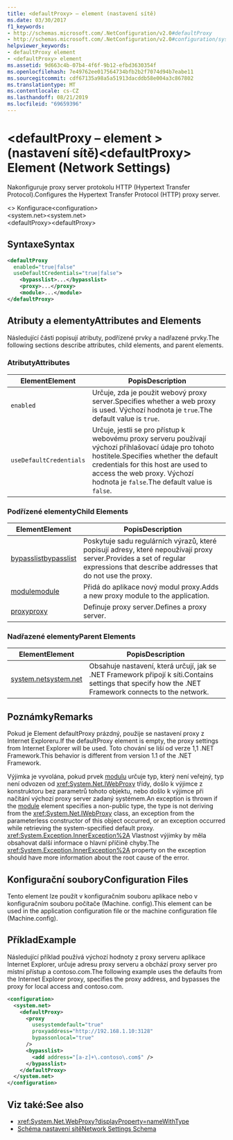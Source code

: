 ```yaml
---
title: <defaultProxy> – element (nastavení sítě)
ms.date: 03/30/2017
f1_keywords:
- http://schemas.microsoft.com/.NetConfiguration/v2.0#defaultProxy
- http://schemas.microsoft.com/.NetConfiguration/v2.0#configuration/system.net/defaultProxy
helpviewer_keywords:
- defaultProxy element
- <defaultProxy> element
ms.assetid: 9d663c4b-07b4-4f6f-9b12-efbd3630354f
ms.openlocfilehash: 7e49762ee017564734bfb2b2f7074d94b7eabe11
ms.sourcegitcommit: cdf67135a98a5a51913dacddb58e004a3c867802
ms.translationtype: MT
ms.contentlocale: cs-CZ
ms.lasthandoff: 08/21/2019
ms.locfileid: "69659396"
---
```

# <a name="defaultproxy-element-network-settings"></a><span data-ttu-id="77110-102">\<defaultProxy – element > (nastavení sítě)</span><span class="sxs-lookup"><span data-stu-id="77110-102">\<defaultProxy> Element (Network Settings)</span></span>
<span data-ttu-id="77110-103">Nakonfiguruje proxy server protokolu HTTP (Hypertext Transfer Protocol).</span><span class="sxs-lookup"><span data-stu-id="77110-103">Configures the Hypertext Transfer Protocol (HTTP) proxy server.</span></span>  
  
 <span data-ttu-id="77110-104">\<> Konfigurace</span><span class="sxs-lookup"><span data-stu-id="77110-104">\<configuration></span></span>  
<span data-ttu-id="77110-105">\<system.net></span><span class="sxs-lookup"><span data-stu-id="77110-105">\<system.net></span></span>  
<span data-ttu-id="77110-106">\<defaultProxy></span><span class="sxs-lookup"><span data-stu-id="77110-106">\<defaultProxy></span></span>  
  
## <a name="syntax"></a><span data-ttu-id="77110-107">Syntaxe</span><span class="sxs-lookup"><span data-stu-id="77110-107">Syntax</span></span>  
  
```xml  
<defaultProxy  
  enabled="true|false"  
  useDefaultCredentials="true|false">  
    <bypasslist>...</bypasslist>  
    <proxy>...</proxy>  
    <module>...</module>  
</defaultProxy>
```  
  
## <a name="attributes-and-elements"></a><span data-ttu-id="77110-108">Atributy a elementy</span><span class="sxs-lookup"><span data-stu-id="77110-108">Attributes and Elements</span></span>  
 <span data-ttu-id="77110-109">Následující části popisují atributy, podřízené prvky a nadřazené prvky.</span><span class="sxs-lookup"><span data-stu-id="77110-109">The following sections describe attributes, child elements, and parent elements.</span></span>  
  
### <a name="attributes"></a><span data-ttu-id="77110-110">Atributy</span><span class="sxs-lookup"><span data-stu-id="77110-110">Attributes</span></span>  
  
|<span data-ttu-id="77110-111">**Element**</span><span class="sxs-lookup"><span data-stu-id="77110-111">**Element**</span></span>|<span data-ttu-id="77110-112">**Popis**</span><span class="sxs-lookup"><span data-stu-id="77110-112">**Description**</span></span>|  
|-----------------|---------------------|  
|`enabled`|<span data-ttu-id="77110-113">Určuje, zda je použit webový proxy server.</span><span class="sxs-lookup"><span data-stu-id="77110-113">Specifies whether a web proxy is used.</span></span> <span data-ttu-id="77110-114">Výchozí hodnota je `true`.</span><span class="sxs-lookup"><span data-stu-id="77110-114">The default value is `true`.</span></span>|  
|`useDefaultCredentials`|<span data-ttu-id="77110-115">Určuje, jestli se pro přístup k webovému proxy serveru používají výchozí přihlašovací údaje pro tohoto hostitele.</span><span class="sxs-lookup"><span data-stu-id="77110-115">Specifies whether the default credentials for this host are used to access the web proxy.</span></span> <span data-ttu-id="77110-116">Výchozí hodnota je `false`.</span><span class="sxs-lookup"><span data-stu-id="77110-116">The default value is `false`.</span></span>|  
  
### <a name="child-elements"></a><span data-ttu-id="77110-117">Podřízené elementy</span><span class="sxs-lookup"><span data-stu-id="77110-117">Child Elements</span></span>  
  
|<span data-ttu-id="77110-118">**Element**</span><span class="sxs-lookup"><span data-stu-id="77110-118">**Element**</span></span>|<span data-ttu-id="77110-119">**Popis**</span><span class="sxs-lookup"><span data-stu-id="77110-119">**Description**</span></span>|  
|-----------------|---------------------|  
|[<span data-ttu-id="77110-120">bypasslist</span><span class="sxs-lookup"><span data-stu-id="77110-120">bypasslist</span></span>](bypasslist-element-network-settings.md)|<span data-ttu-id="77110-121">Poskytuje sadu regulárních výrazů, které popisují adresy, které nepoužívají proxy server.</span><span class="sxs-lookup"><span data-stu-id="77110-121">Provides a set of regular expressions that describe addresses that do not use the proxy.</span></span>|  
|[<span data-ttu-id="77110-122">module</span><span class="sxs-lookup"><span data-stu-id="77110-122">module</span></span>](module-element-network-settings.md)|<span data-ttu-id="77110-123">Přidá do aplikace nový modul proxy.</span><span class="sxs-lookup"><span data-stu-id="77110-123">Adds a new proxy module to the application.</span></span>|  
|[<span data-ttu-id="77110-124">proxy</span><span class="sxs-lookup"><span data-stu-id="77110-124">proxy</span></span>](proxy-element-network-settings.md)|<span data-ttu-id="77110-125">Definuje proxy server.</span><span class="sxs-lookup"><span data-stu-id="77110-125">Defines a proxy server.</span></span>|  
  
### <a name="parent-elements"></a><span data-ttu-id="77110-126">Nadřazené elementy</span><span class="sxs-lookup"><span data-stu-id="77110-126">Parent Elements</span></span>  
  
|<span data-ttu-id="77110-127">**Element**</span><span class="sxs-lookup"><span data-stu-id="77110-127">**Element**</span></span>|<span data-ttu-id="77110-128">**Popis**</span><span class="sxs-lookup"><span data-stu-id="77110-128">**Description**</span></span>|  
|-----------------|---------------------|  
|[<span data-ttu-id="77110-129">system.net</span><span class="sxs-lookup"><span data-stu-id="77110-129">system.net</span></span>](system-net-element-network-settings.md)|<span data-ttu-id="77110-130">Obsahuje nastavení, která určují, jak se .NET Framework připojí k síti.</span><span class="sxs-lookup"><span data-stu-id="77110-130">Contains settings that specify how the .NET Framework connects to the network.</span></span>|  
  
## <a name="remarks"></a><span data-ttu-id="77110-131">Poznámky</span><span class="sxs-lookup"><span data-stu-id="77110-131">Remarks</span></span>  
 <span data-ttu-id="77110-132">Pokud je Element defaultProxy prázdný, použije se nastavení proxy z Internet Exploreru.</span><span class="sxs-lookup"><span data-stu-id="77110-132">If the defaultProxy element is empty, the proxy settings from Internet Explorer will be used.</span></span> <span data-ttu-id="77110-133">Toto chování se liší od verze 1,1 .NET Framework.</span><span class="sxs-lookup"><span data-stu-id="77110-133">This behavior is different from version 1.1 of the .NET Framework.</span></span>  
  
 <span data-ttu-id="77110-134">Výjimka je vyvolána, pokud prvek [modulu](module-element-network-settings.md) určuje typ, který není veřejný, typ není odvozen od <xref:System.Net.IWebProxy> třídy, došlo k výjimce z konstruktoru bez parametrů tohoto objektu, nebo došlo k výjimce při načítání výchozí proxy server zadaný systémem.</span><span class="sxs-lookup"><span data-stu-id="77110-134">An exception is thrown if the [module](module-element-network-settings.md) element specifies a non-public type, the type is not deriving from the <xref:System.Net.IWebProxy> class, an exception from the parameterless constructor of this object occurred, or an exception occurred while retrieving the system-specified default proxy.</span></span> <span data-ttu-id="77110-135"><xref:System.Exception.InnerException%2A> Vlastnost výjimky by měla obsahovat další informace o hlavní příčině chyby.</span><span class="sxs-lookup"><span data-stu-id="77110-135">The <xref:System.Exception.InnerException%2A> property on the exception should have more information about the root cause of the error.</span></span>  
  
## <a name="configuration-files"></a><span data-ttu-id="77110-136">Konfigurační soubory</span><span class="sxs-lookup"><span data-stu-id="77110-136">Configuration Files</span></span>  
 <span data-ttu-id="77110-137">Tento element lze použít v konfiguračním souboru aplikace nebo v konfiguračním souboru počítače (Machine. config).</span><span class="sxs-lookup"><span data-stu-id="77110-137">This element can be used in the application configuration file or the machine configuration file (Machine.config).</span></span>  
  
## <a name="example"></a><span data-ttu-id="77110-138">Příklad</span><span class="sxs-lookup"><span data-stu-id="77110-138">Example</span></span>  
 <span data-ttu-id="77110-139">Následující příklad používá výchozí hodnoty z proxy serveru aplikace Internet Explorer, určuje adresu proxy serveru a obchází proxy server pro místní přístup a contoso.com.</span><span class="sxs-lookup"><span data-stu-id="77110-139">The following example uses the defaults from the Internet Explorer proxy, specifies the proxy address, and bypasses the proxy for local access and contoso.com.</span></span>  
  
```xml  
<configuration>  
  <system.net>  
    <defaultProxy>  
      <proxy  
        usesystemdefault="true"  
        proxyaddress="http://192.168.1.10:3128"  
        bypassonlocal="true"  
      />  
      <bypasslist>  
        <add address="[a-z]+\.contoso\.com$" />  
      </bypasslist>  
    </defaultProxy>  
  </system.net>  
</configuration>  
```  
  
## <a name="see-also"></a><span data-ttu-id="77110-140">Viz také:</span><span class="sxs-lookup"><span data-stu-id="77110-140">See also</span></span>

- <xref:System.Net.WebProxy?displayProperty=nameWithType>
- [<span data-ttu-id="77110-141">Schéma nastavení sítě</span><span class="sxs-lookup"><span data-stu-id="77110-141">Network Settings Schema</span></span>](index.md)
